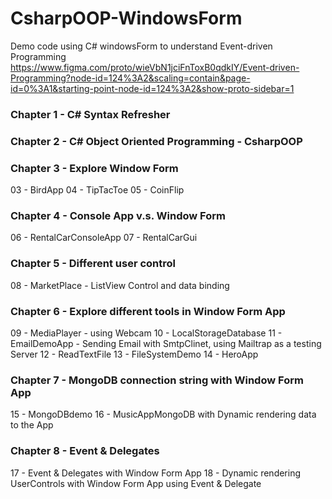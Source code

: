 # CsharpOOP-WindowsForm

Demo code using C# windowsForm to understand Event-driven Programming
https://www.figma.com/proto/wieVbN1jciFnToxB0qdkIY/Event-driven-Programming?node-id=124%3A2&scaling=contain&page-id=0%3A1&starting-point-node-id=124%3A2&show-proto-sidebar=1


### Chapter 1 - C# Syntax Refresher

### Chapter 2 - C# Object Oriented Programming - CsharpOOP

### Chapter 3 - Explore Window Form 
03 - BirdApp
04 - TipTacToe
05 - CoinFlip

### Chapter 4 - Console App v.s. Window Form
06 - RentalCarConsoleApp
07 - RentalCarGui

### Chapter 5 - Different user control 
08 - MarketPlace - ListView Control and data binding

### Chapter 6 - Explore different tools in Window Form App
09 - MediaPlayer - using Webcam 
10 - LocalStorageDatabase
11 - EmailDemoApp - Sending Email with SmtpClinet, using Mailtrap as a testing Server 
12 - ReadTextFile
13 - FileSystemDemo
14 - HeroApp

### Chapter 7 - MongoDB connection string with Window Form App
15 - MongoDBdemo
16 - MusicAppMongoDB with Dynamic rendering data to the App

### Chapter 8 - Event & Delegates
17 - Event & Delegates with Window Form App
18 - Dynamic rendering UserControls with Window Form App using Event & Delegate
